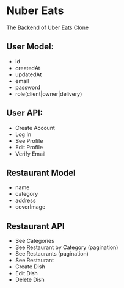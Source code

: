 # Nuber Eats

The Backend of Uber Eats Clone

## User Model:

- id
- createdAt
- updatedAt
- email
- password
- role(client|owner|delivery)

## User API:

- Create Account
- Log In
- See Profile
- Edit Profile
- Verify Email

## Restaurant Model

- name
- category
- address
- coverImage

## Restaurant API

- See Categories
- See Restaurant by Category (pagination)
- See Restaurants (pagination)
- See Restaurant
- Create Dish
- Edit Dish
- Delete Dish
